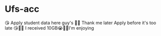 # Ufs-acc
😘 Apply student data here guy's 🙆🔥   Thank me later   Apply before it's too late 😘🙆🔥   I received 10GB😭💞🔥I'm enjoying 
